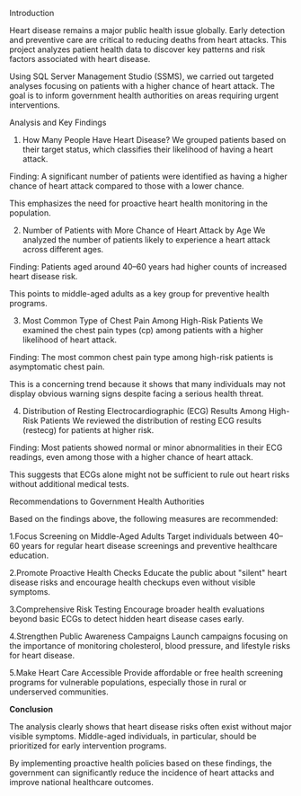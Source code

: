 Introduction

Heart disease remains a major public health issue globally. Early detection and preventive care are critical to reducing deaths from heart attacks. This project analyzes patient health data to discover key patterns and risk factors associated with heart disease.

Using SQL Server Management Studio (SSMS), we carried out targeted analyses focusing on patients with a higher chance of heart attack. The goal is to inform government health authorities on areas requiring urgent interventions.

Analysis and Key Findings

1. How Many People Have Heart Disease?
We grouped patients based on their target status, which classifies their likelihood of having a heart attack.

Finding:
A significant number of patients were identified as having a higher chance of heart attack compared to those with a lower chance.

This emphasizes the need for proactive heart health monitoring in the population.

2. Number of Patients with More Chance of Heart Attack by Age
We analyzed the number of patients likely to experience a heart attack across different ages.

Finding:
Patients aged around 40–60 years had higher counts of increased heart disease risk.

This points to middle-aged adults as a key group for preventive health programs.

3. Most Common Type of Chest Pain Among High-Risk Patients
We examined the chest pain types (cp) among patients with a higher likelihood of heart attack.

Finding:
The most common chest pain type among high-risk patients is asymptomatic chest pain.

This is a concerning trend because it shows that many individuals may not display obvious warning signs despite facing a serious health threat.

4. Distribution of Resting Electrocardiographic (ECG) Results Among High-Risk Patients
We reviewed the distribution of resting ECG results (restecg) for patients at higher risk.

Finding:
Most patients showed normal or minor abnormalities in their ECG readings, even among those with a higher chance of heart attack.

This suggests that ECGs alone might not be sufficient to rule out heart risks without additional medical tests.

Recommendations to Government Health Authorities

Based on the findings above, the following measures are recommended:

1.Focus Screening on Middle-Aged Adults
Target individuals between 40–60 years for regular heart disease screenings and preventive healthcare education.

2.Promote Proactive Health Checks
Educate the public about "silent" heart disease risks and encourage health checkups even without visible symptoms.

3.Comprehensive Risk Testing
Encourage broader health evaluations beyond basic ECGs to detect hidden heart disease cases early.

4.Strengthen Public Awareness Campaigns
Launch campaigns focusing on the importance of monitoring cholesterol, blood pressure, and lifestyle risks for heart disease.

5.Make Heart Care Accessible
Provide affordable or free health screening programs for vulnerable populations, especially those in rural or underserved communities.

**Conclusion**

The analysis clearly shows that heart disease risks often exist without major visible symptoms. Middle-aged individuals, in particular, should be prioritized for early intervention programs.

By implementing proactive health policies based on these findings, the government can significantly reduce the incidence of heart attacks and improve national healthcare outcomes.
